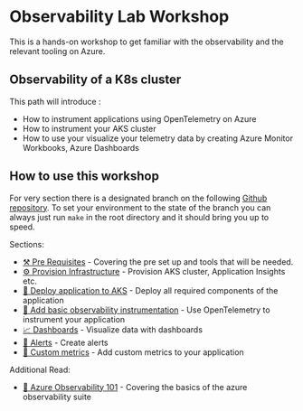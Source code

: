 # Observability Lab Workshop

This is a hands-on workshop to get familiar with the observability and the relevant tooling on Azure.

## Observability of a K8s cluster

This path will introduce :

- How to instrument applications using OpenTelemetry on Azure
- How to instrument your AKS cluster
- How to use your visualize your telemetry data by creating Azure Monitor Workbooks, Azure Dashboards

## How to use this workshop

For very section there is a designated branch on the following [Github repository](https://github.com/observability-lab-cse/observability-lab).
To set your environment to the state of the branch you can always just run `make` in the root directory and it should bring you up to speed.

Sections:

- [⚒️ Pre Requisites](./00-pre-requisite/README.md) - Covering the pre set up and tools that will be
  needed.
- [⚙️ Provision Infrastructure](./01-provision-infrastructure/README.md) - Provision AKS cluster, Application Insights etc.
- [🧩 Deploy application to AKS](./02-deploy-application/README.md) - Deploy all required components of the application
- [🔎 Add basic observability instrumentation](./03-add-basic-observability-instrumentation/README.md) - Use OpenTelemetry to instrument your application
- [📈 Dashboards](./04-vizualisation/README.md) - Visualize data with dashboards
- [🚨 Alerts](./05-alert/README.md) - Create alerts
- [🌟 Custom metrics](./07-custom-metrics/README.md) - Add custom metrics to your application

Additional Read:

- [📖 Azure Observability 101](./10-azure-observabity-101/README.md) - Covering the basics of the azure observability suite
